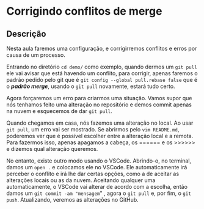 # Corrigindo conflitos de merge

## Descrição

Nesta aula faremos uma configuração, e corrigirremos conflitos e erros por causa de um processo.

Entrando no diretório `cd demo/` como exemplo, quando dermos um `git pull` ele vai avisar que está havendo um conflito, para corrigir, apenas faremos o padrão pedido pelo git que é `git config --global pull.rebase false` que é o ***padrão merge***, usando o `git pull` novamente, estará tudo certo.

Agora forçaremos um erro para criarmos uma situação. Vamos supor que nós tenhamos feito uma alteração no repositório e demos commit apenas na nuvem e esquecemos de dar `git pull`.

Quando chegamos em casa, nós fazemos uma alteração no local. Ao usar `git pull`, um erro vai ser mostrado. Se abrirmos pelo `vim README.md`, poderemos ver que é possível escolher entre a alteração local e a remota. Para fazermos isso, apenas apagamos a cabeça, os ====== e os >>>>>> e dizemos qual alteração queremos.

No entanto, existe outro modo usando o VSCode. Abrindo-o, no terminal, damos um `open .` e colocamos ele no VSCode. Ele automaticamente irá perceber o conflito e irá lhe dar certas opções, como a de aceitar as alterações locais ou as da nuvem. Aceitando qualquer uma automaticamente, o VSCode vai alterar de acordo com a escolha, então damos um `git commit -am "mensagem`" , agora o `git pull` e, por fim, o `git push`. Atualizando, veremos as alterações no GitHub.
